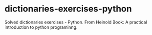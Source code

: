 # dictionaries-exercises-python
Solved dictionaries exercises - Python. From Heinold Book: A practical introduction to python programinng.
